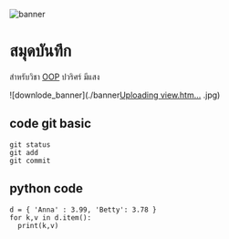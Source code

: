 ![banner](https://picsum.photos/800/250)

# สมุดบันทึก

สำหรับวิชา [OOP](https://foku0203.github.io/)
ปวริศร์ มีแสง

![downlode_banner](./banner[Uploading view.htm…]()
.jpg)

## code git basic

```
git status
git add
git commit
```
## python code

```
d = { 'Anna' : 3.99, 'Betty': 3.78 }
for k,v in d.item():
  print(k,v)
```



